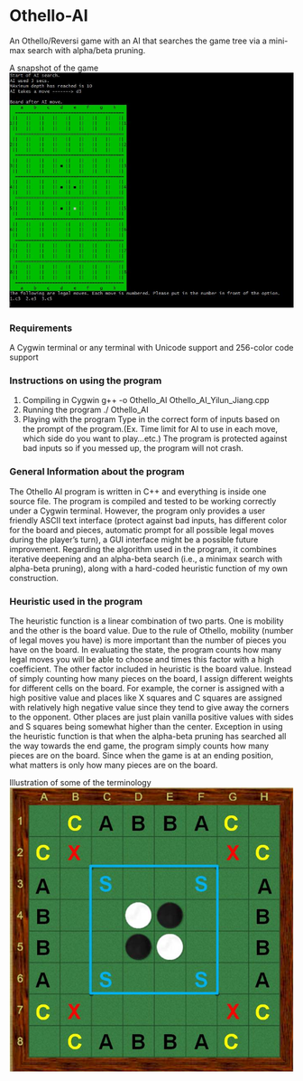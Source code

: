 # Othello-AI

An Othello/Reversi game with an AI that searches the game tree via a mini-max search with alpha/beta pruning.

A snapshot of the game
![A snapshot of the game](https://github.com/ericjiangyl/Othello-AI/blob/master/game%20illustration.JPG)   
      
### Requirements

A Cygwin terminal or any terminal with Unicode support and 256-color code support

### Instructions on using the program
1.	Compiling in Cygwin
g++ -o Othello_AI Othello_AI_Yilun_Jiang.cpp 
2.	Running the program
./ Othello_AI
3.	Playing with the program
Type in the correct form of inputs based on the prompt of the program.(Ex. Time limit for AI to use in each move, which side do you want to play…etc.) The program is protected against bad inputs so if you messed up, the program will not crash.

### General Information about the program	
The Othello AI program is written in C++ and everything is inside one source file. The program is compiled and tested to be working correctly under a Cygwin terminal. However, the program only provides a user friendly ASCII text interface (protect against bad inputs, has different color for the board and pieces, automatic prompt for all possible legal moves during the player’s turn), a GUI interface might be a possible future improvement. Regarding the algorithm used in the program, it combines iterative deepening and an alpha-beta search (i.e., a minimax search with alpha-beta pruning), along with a hard-coded heuristic function of my own construction. 

### Heuristic used in the program
The heuristic function is a linear combination of two parts. One is mobility and the other is the board value. Due to the rule of Othello, mobility (number of legal moves you have) is more important than the number of pieces you have on the board. In evaluating the state, the program counts how many legal moves you will be able to choose and times this factor with a high coefficient. The other factor included in heuristic is the board value. Instead of simply counting how many pieces on the board, I assign different weights for different cells on the board. For example, the corner is assigned with a high positive value and places like X squares and C squares are assigned with relatively high negative value since they tend to give away the corners to the opponent. Other places are just plain vanilla positive values with sides and S squares being somewhat higher than the center.
Exception in using the heuristic function is that when the alpha-beta pruning has searched all the way towards the end game, the program simply counts how many pieces are on the board. Since when the game is at an ending position, what matters is only how many pieces are on the board. 

Illustration of some of the terminology
![Illustration of some of the terminology](https://github.com/ericjiangyl/Othello-AI/blob/master/heuristic%20illustration.jpg)
      
